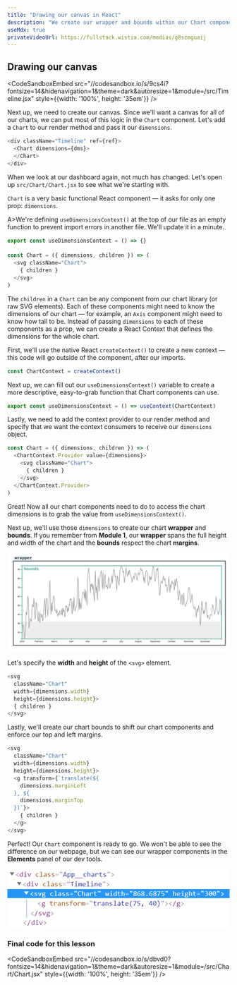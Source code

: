 ```yaml
---
title: "Drawing our canvas in React"
description: "We create our wrapper and bounds within our Chart component to prevent from having to repeat ourselves for every chart we create."
useMdx: true
privateVideoUrl: https://fullstack.wistia.com/medias/g8szmguaij
---
```


## Drawing our canvas

<CodeSandboxEmbed
  src="//codesandbox.io/s/9cs4i?fontsize=14&hidenavigation=1&theme=dark&autoresize=1&module=/src/Timeline.jsx"
  style={{width: '100%', height: '35em'}}
/>

Next up, we need to create our canvas. Since we'll want a canvas for all of our charts, we can put most of this logic in the `Chart` component. Let's add a `Chart` to our render method and pass it our `dimensions`.

```javascript
<div className="Timeline" ref={ref}>
  <Chart dimensions={dms}>
  </Chart>
</div>
```

When we look at our dashboard again, not much has changed. Let's open up `src/Chart/Chart.jsx` to see what we're starting with.

`Chart` is a very basic functional React component — it asks for only one prop: `dimensions`.

A>We're defining `useDimensionsContext()` at the top of our file as an empty function to prevent import errors in another file. We'll update it in a minute.

```javascript
export const useDimensionsContext = () => {}

const Chart = ({ dimensions, children }) => (
  <svg className="Chart">
    { children }
  </svg>
)
```

The `children` in a `Chart` can be any component from our chart library (or raw SVG elements). Each of these components might need to know the dimensions of our chart — for example, an `Axis` component might need to know how tall to be. Instead of passing `dimensions` to each of these components as a prop, we can create a React Context that defines the dimensions for the whole chart.

First, we'll use the native React `createContext()` to create a new context — this code will go outside of the component, after our imports.

```javascript
const ChartContext = createContext()
```

Next up, we can fill out our `useDimensionsContext()` variable to create a more descriptive, easy-to-grab function that Chart components can use.

```javascript
export const useDimensionsContext = () => useContext(ChartContext)
```

Lastly, we need to add the context provider to our render method and specify that we want the context consumers to receive our `dimensions` object.

```javascript
const Chart = ({ dimensions, children }) => (
  <ChartContext.Provider value={dimensions}>
    <svg className="Chart">
      { children }
    </svg>
  </ChartContext.Provider>
)
```

Great! Now all our chart components need to do to access the chart dimensions is to grab the value from `useDimensionsContext()`.

Next up, we'll use those `dimensions` to create our chart **wrapper** and **bounds**. If you remember from **Module 1**, our **wrapper** spans the full height and width of the chart and the **bounds** respect the chart **margins**.

![Chart dimensions](./public/images/1-making-your-first-chart/terminology.png)

Let's specify the **width** and **height** of the `<svg>` element.

```javascript
<svg
  className="Chart"
  width={dimensions.width}
  height={dimensions.height}>
  { children }
</svg>
```

Lastly, we'll create our chart bounds to shift our chart components and enforce our top and left margins.

```javascript
<svg
  className="Chart"
  width={dimensions.width}
  height={dimensions.height}>
  <g transform={`translate(${
    dimensions.marginLeft
  }, ${
    dimensions.marginTop
  })`}>
    { children }
  </g>
</svg>
```

Perfect! Our `Chart` component is ready to go. We won't be able to see the difference on our webpage, but we can see our wrapper components in the **Elements** panel of our dev tools.

![Chart elements](./public/images/13-using-d3-with-react-js/react-Chart.png)

### Final code for this lesson

<CodeSandboxEmbed
  src="//codesandbox.io/s/dbvd0?fontsize=14&hidenavigation=1&theme=dark&autoresize=1&module=/src/Chart/Chart.jsx"
  style={{width: '100%', height: '35em'}}
/>